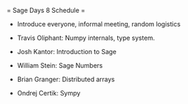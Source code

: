 = Sage Days 8 Schedule =

 * Introduce everyone, informal meeting, random logistics

 * Travis Oliphant: Numpy internals, type system.

 * Josh Kantor: Introduction to Sage

 * William Stein: Sage Numbers

 * Brian Granger: Distributed arrays

 * Ondrej Certik: Sympy

 
